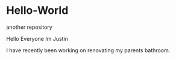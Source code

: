 # Hello-World
another repository

Hello Everyone Im Justin

I have recently been working on renovating my parents bathroom.

